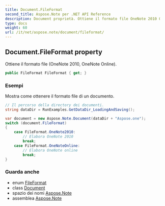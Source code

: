 ```yaml
---
title: Document.FileFormat
second_title: Aspose.Note per .NET API Reference
description: Document proprietà. Ottiene il formato file OneNote 2010 OneNote Online.
type: docs
weight: 60
url: /it/net/aspose.note/document/fileformat/
---
```

## Document.FileFormat property

Ottiene il formato file (OneNote 2010, OneNote Online).

```csharp
public FileFormat FileFormat { get; }
```

### Esempi

Mostra come ottenere il formato file di un documento.

```csharp
// Il percorso della directory dei documenti.
string dataDir = RunExamples.GetDataDir_LoadingAndSaving();

var document = new Aspose.Note.Document(dataDir + "Aspose.one");
switch (document.FileFormat)
{
    case FileFormat.OneNote2010:
        // Elabora OneNote 2010
        break;
    case FileFormat.OneNoteOnline:
        // Elabora OneNote online
        break;
}
```

### Guarda anche

* enum [FileFormat](../../fileformat/)
* class [Document](../)
* spazio dei nomi [Aspose.Note](../../document/)
* assemblea [Aspose.Note](../../../)


